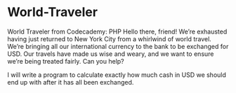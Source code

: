 # World-Traveler
World Traveler from Codecademy: PHP
Hello there, friend! We’re exhausted having just returned to New York City from a whirlwind of world travel. We’re bringing all our international currency to the bank to be exchanged for USD. Our travels have made us wise and weary, and we want to ensure we’re being treated fairly. Can you help?

I will write a program to calculate exactly how much cash in USD we should end up with after it has all been exchanged.
